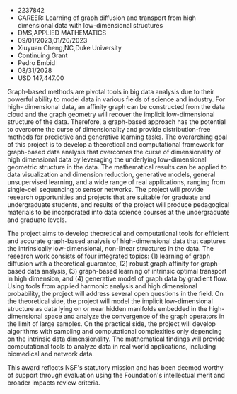 
* 2237842
* CAREER: Learning of graph diffusion and transport from high dimensional data with low-dimensional structures
* DMS,APPLIED MATHEMATICS
* 09/01/2023,01/20/2023
* Xiuyuan Cheng,NC,Duke University
* Continuing Grant
* Pedro Embid
* 08/31/2028
* USD 147,447.00

Graph-based methods are pivotal tools in big data analysis due to their powerful
ability to model data in various fields of science and industry. For high-
dimensional data, an affinity graph can be constructed from the data cloud and
the graph geometry will recover the implicit low-dimensional structure of the
data. Therefore, a graph-based approach has the potential to overcome the curse
of dimensionality and provide distribution-free methods for predictive and
generative learning tasks. The overarching goal of this project is to develop a
theoretical and computational framework for graph-based data analysis that
overcomes the curse of dimensionality of high dimensional data by leveraging the
underlying low-dimensional geometric structure in the data. The mathematical
results can be applied to data visualization and dimension reduction, generative
models, general unsupervised learning, and a wide range of real applications,
ranging from single-cell sequencing to sensor networks. The project will provide
research opportunities and projects that are suitable for graduate and
undergraduate students, and results of the project will produce pedagogical
materials to be incorporated into data science courses at the undergraduate and
graduate levels.

The project aims to develop theoretical and computational tools for efficient
and accurate graph-based analysis of high-dimensional data that captures the
intrinsically low-dimensional, non-linear structures in the data. The research
work consists of four integrated topics: (1) learning of graph diffusion with a
theoretical guarantee, (2) robust graph affinity for graph-based data analysis,
(3) graph-based learning of intrinsic optimal transport in high dimension, and
(4) generative model of graph data by gradient flow. Using tools from applied
harmonic analysis and high dimensional probability, the project will address
several open questions in the field. On the theoretical side, the project will
model the implicit low-dimensional structure as data lying on or near hidden
manifolds embedded in the high-dimensional space and analyze the convergence of
the graph operators in the limit of large samples. On the practical side, the
project will develop algorithms with sampling and computational complexities
only depending on the intrinsic data dimensionality. The mathematical findings
will provide computational tools to analyze data in real world applications,
including biomedical and network data.

This award reflects NSF's statutory mission and has been deemed worthy of
support through evaluation using the Foundation's intellectual merit and broader
impacts review criteria.
